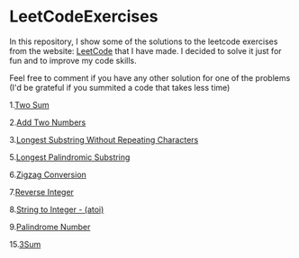 # LeetCodeExercises
In this repository, I show some of the solutions to the leetcode exercises from the website: [LeetCode](https://leetcode.com/problemset/all/) that I have made. I decided to solve it just for fun and to improve my code skills.

Feel free to comment if you have any other solution for one of the problems (I'd be grateful if you summited a code that takes less time)


1.[Two Sum](https://leetcode.com/problems/two-sum/)

2.[Add Two Numbers](https://leetcode.com/problems/add-two-numbers/)

3.[Longest Substring Without Repeating Characters](https://leetcode.com/problems/longest-substring-without-repeating-characters/)

5.[Longest Palindromic Substring](https://leetcode.com/problems/longest-palindromic-substring/solution/)

6.[Zigzag Conversion](https://leetcode.com/problems/zigzag-conversion)

7.[Reverse Integer](https://leetcode.com/problems/reverse-integer/)

8.[String to Integer - (atoi) ](https://leetcode.com/problems/string-to-integer-atoi/)

9.[Palindrome Number](https://leetcode.com/problems/palindrome-number/)

15.[3Sum](https://leetcode.com/problems/3sum/)
